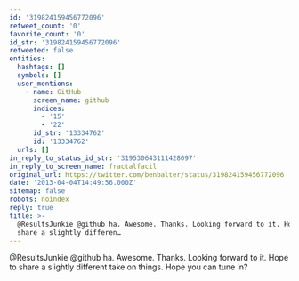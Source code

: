 ```yaml
---
id: '319824159456772096'
retweet_count: '0'
favorite_count: '0'
id_str: '319824159456772096'
retweeted: false
entities:
  hashtags: []
  symbols: []
  user_mentions:
    - name: GitHub
      screen_name: github
      indices:
        - '15'
        - '22'
      id_str: '13334762'
      id: '13334762'
  urls: []
in_reply_to_status_id_str: '319530643111428097'
in_reply_to_screen_name: fractalfacil
original_url: https://twitter.com/benbalter/status/319824159456772096
date: '2013-04-04T14:49:56.000Z'
sitemap: false
robots: noindex
reply: true
title: >-
  @ResultsJunkie @github ha. Awesome. Thanks. Looking forward to it. Hope to
  share a slightly differen…
---
```


@ResultsJunkie @github ha. Awesome. Thanks. Looking forward to it. Hope to share a slightly different take on things. Hope you can tune in?